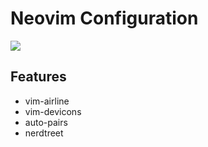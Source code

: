 # Neovim Configuration
![](https://cdn.discordapp.com/attachments/826683941053399091/975777529443016764/ss_nvim.JPG)
## Features

- vim-airline
- vim-devicons
- auto-pairs
- nerdtreet



